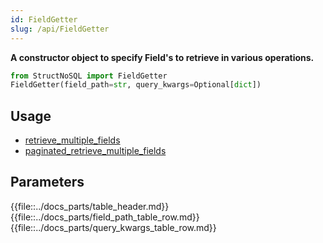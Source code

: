 ```yaml
---
id: FieldGetter
slug: /api/FieldGetter
---
```


**A constructor object to specify Field's to retrieve in various operations.**

```python
from StructNoSQL import FieldGetter
FieldGetter(field_path=str, query_kwargs=Optional[dict])
```

## Usage
- [retrieve_multiple_fields](../api/retrieve_multiple_fields.md)
- [paginated_retrieve_multiple_fields](../api/paginated_retrieve_multiple_fields.md)

## Parameters

{{file::../docs_parts/table_header.md}}
{{file::../docs_parts/field_path_table_row.md}}
{{file::../docs_parts/query_kwargs_table_row.md}}

 